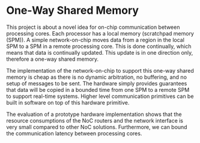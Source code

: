 # One-Way Shared Memory

This project is about a novel idea for on-chip communication between processing cores.
Each processor has a local memory (scratchpad memory (SPM)). A simple network-on-chip
moves data from a region in the local SPM to a SPM in a remote processing core.
This is done continually, which means that data is continually updated.
This update is in one direction only, therefore a one-way shared memory.

The implementation of the network-on-chip to support this one-way shared memory
is cheap as there is no dynamic arbitration, no buffering, and no setup of
messages to be sent.
The hardware simply provides guarantees that data will be copied in a bounded time
from one SPM to a remote SPM to support real-time systems.
Higher level communication primitives can be built in software on top of this
hardware primitive.

The evaluation of a prototype hardware implementation shows that the resource
consumptions of the NoC routers and the network interface is very small compared
to other NoC solutions. Furthermore, we can bound the communication latency
between processing cores.